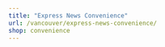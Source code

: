 ```yaml
---
title: "Express News Convenience"
url: /vancouver/express-news-convenience/
shop: convenience
---
```

